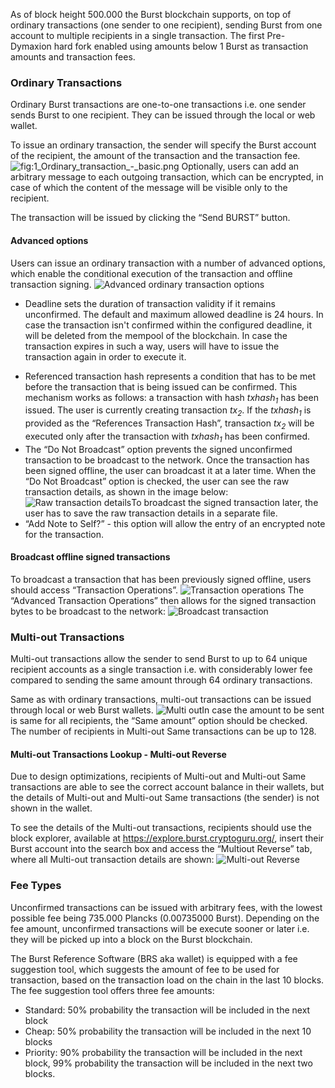 As of block height 500.000 the Burst blockchain supports, on top of ordinary transactions (one sender to one recipient), sending Burst from one account to multiple recipients in a single transaction. The first Pre-Dymaxion hard fork enabled using amounts below 1 Burst as transaction amounts and transaction fees.

### Ordinary Transactions

Ordinary Burst transactions are one-to-one transactions i.e. one sender sends Burst to one recipient. They can be issued through the local or web wallet.

To issue an ordinary transaction, the sender will specify the Burst account of the recipient, the amount of the transaction and the transaction fee. ![](1_Ordinary_transaction_-_basic.png "fig:1_Ordinary_transaction_-_basic.png") Optionally, users can add an arbitrary message to each outgoing transaction, which can be encrypted, in case of which the content of the message will be visible only to the recipient.

The transaction will be issued by clicking the “Send BURST” button.

#### Advanced options

Users can issue an ordinary transaction with a number of advanced options, which enable the conditional execution of the transaction and offline transaction signing. ![Advanced ordinary transaction options](3_Transaction_advanced_options.png "fig:Advanced ordinary transaction options")

-   Deadline sets the duration of transaction validity if it remains unconfirmed. The default and maximum allowed deadline is 24 hours. In case the transaction isn't confirmed within the configured deadline, it will be deleted from the mempool of the blockchain. In case the transaction expires in such a way, users will have to issue the transaction again in order to execute it.

<!-- -->

-   Referenced transaction hash represents a condition that has to be met before the transaction that is being issued can be confirmed. This mechanism works as follows: a transaction with hash *txhash<sub>1</sub>* has been issued. The user is currently creating transaction *tx<sub>2</sub>*. If the *txhash<sub>1</sub>* is provided as the “References Transaction Hash”, transaction *tx<sub>2</sub>* will be executed only after the transaction with *txhash<sub>1</sub>* has been confirmed.
-   The “Do Not Broadcast” option prevents the signed unconfirmed transaction to be broadcast to the network. Once the transaction has been signed offline, the user can broadcast it at a later time. When the “Do Not Broadcast” option is checked, the user can see the raw transaction details, as shown in the image below: ![Raw transaction details](4_Raw_transaction_details.png "fig:Raw transaction details")To broadcast the signed transaction later, the user has to save the raw transaction details in a separate file.
-   “Add Note to Self?” - this option will allow the entry of an encrypted note for the transaction.

#### Broadcast offline signed transactions

To broadcast a transaction that has been previously signed offline, users should access “Transaction Operations”. ![Transaction operations](5_Transaction_operations.png "fig:Transaction operations") The “Advanced Transaction Operations” then allows for the signed transaction bytes to be broadcast to the network: ![Broadcast transaction](6_Broadcast_transaction.png "fig:Broadcast transaction")

### Multi-out Transactions

Multi-out transactions allow the sender to send Burst to up to 64 unique recipient accounts as a single transaction i.e. with considerably lower fee compared to sending the same amount through 64 ordinary transactions.

Same as with ordinary transactions, multi-out transactions can be issued through local or web Burst wallets. ![Multi out](2_Multi_out.png "fig:Multi out")In case the amount to be sent is same for all recipients, the “Same amount” option should be checked. The number of recipients in Multi-out Same transactions can be up to 128.

#### Multi-out Transactions Lookup - Multi-out Reverse

Due to design optimizations, recipients of Multi-out and Multi-out Same transactions are able to see the correct account balance in their wallets, but the details of Multi-out and Multi-out Same transactions (the sender) is not shown in the wallet.

To see the details of the Multi-out transactions, recipients should use the block explorer, available at <https://explore.burst.cryptoguru.org/>, insert their Burst account into the search box and access the “Multiout Reverse” tab, where all Multi-out transaction details are shown: ![Multi-out Reverse](7_Multiout_reverse.png "fig:Multi-out Reverse")

### Fee Types

Unconfirmed transactions can be issued with arbitrary fees, with the lowest possible fee being 735.000 Plancks (0.00735000 Burst). Depending on the fee amount, unconfirmed transactions will be execute sooner or later i.e. they will be picked up into a block on the Burst blockchain.

The Burst Reference Software (BRS aka wallet) is equipped with a fee suggestion tool, which suggests the amount of fee to be used for transaction, based on the transaction load on the chain in the last 10 blocks. The fee suggestion tool offers three fee amounts:

-   Standard: 50% probability the transaction will be included in the next block
-   Cheap: 50% probability the transaction will be included in the next 10 blocks
-   Priority: 90% probability the transaction will be included in the next block, 99% probability the transaction will be included in the next two blocks.

